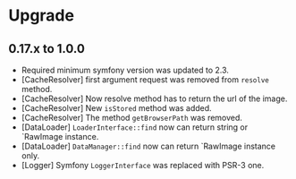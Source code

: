 Upgrade
=======

0.17.x to 1.0.0
---------------

* Required minimum symfony version was updated to 2.3.
* [CacheResolver] first argument request was removed from `resolve` method.
* [CacheResolver] Now resolve method has to return the url of the image.
* [CacheResolver] New `isStored` method was added.
* [CacheResolver] The method `getBrowserPath` was removed.
* [DataLoader] `LoaderInterface::find` now can return string or `RawImage instance.
* [DataLoader] `DataManager::find` now can return `RawImage instance only.
* [Logger] Symfony `LoggerInterface` was replaced with PSR-3 one.
